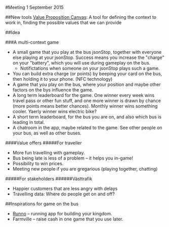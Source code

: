 #Meeting 1 September 2015

##New tools
[Value Proposition Canvas](https://strategyzer.com/books/value-proposition-design): A tool for defining the context to work in, finding the possible values that we can provide

##Idea

###A multi-context game
* A small game that you play at the bus jsonStop, together with everyone else playing at your jsonStop. Success means you increase the "charge" on your "battery", which you will use during gameplay on the bus.
    * Notifictations when someone on your jsonStop plays such a game.
* You can build extra charge (or points) by beeping your card on the bus, then holding it to your phone. (NFC technology)
* A game that you play on the bus, where your position and maybe other factors on the bys influence the game. 
* A long term leaderboard for the game. One winner every week wins travel pass or other fun stuff, and one more winner is drawn by chance (more points means better chances). Monthly winner wins something cooler. Yaerly winner wins electric bike?
* A short term leaderboard, for the bus you are on, and also which bus is leading in total.
* A chatroom in the app, maybe related to the game. See other people on your bus, as well as other buses.

####Value offers
#####For traveller
* More fun travelling with gameplay.
* Bus being late is less of a problem – it helps you in-game!
* Possibility to win prices.
* Meeting new people if you are gregarious (playing together, chatting)

#####For stakeholders
######Västtrafik
* Happier customers that are less angry with delays
* Travelling data: Where do people get on and off?

##Inspirations for game on the bus
* [Runno](runno.me) – running app for building your kingdom.
* Farmville – raise cash in one game that you use later.
